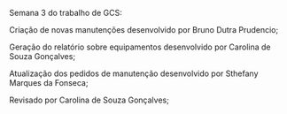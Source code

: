  Semana 3 do trabalho de GCS: 
  
  Criação de novas manutenções desenvolvido por Bruno Dutra Prudencio;

  Geração do relatório sobre equipamentos desenvolvido por Carolina de Souza Gonçalves;

  Atualização dos pedidos de manutenção desenvolvido por  Sthefany Marques da Fonseca;

  Revisado por Carolina de Souza Gonçalves;
